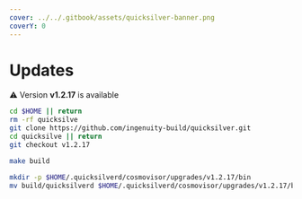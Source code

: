 ```yaml
---
cover: ../../.gitbook/assets/quicksilver-banner.png
coverY: 0
---
```


# Updates

⚠️ Version **v1.2.17** is available

```bash
cd $HOME || return
rm -rf quicksilve
git clone https://github.com/ingenuity-build/quicksilver.git
cd quicksilve || return
git checkout v1.2.17

make build

mkdir -p $HOME/.quicksilverd/cosmovisor/upgrades/v1.2.17/bin
mv build/quicksilverd $HOME/.quicksilverd/cosmovisor/upgrades/v1.2.17/bin/
```
